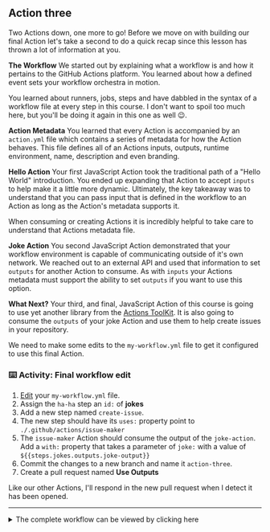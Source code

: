 ## Action three

Two Actions down, one more to go! Before we move on with building our final Action let's take a second to do a quick recap since this lesson has thrown a lot of information at you.

**The Workflow**
We started out by explaining what a workflow is and how it pertains to the GitHub Actions platform. You learned about how a defined event sets your workflow orchestra in motion.

You learned about runners, jobs, steps and have dabbled in the syntax of a workflow file at every step in this course. I don't want to spoil too much here, but you'll be doing it again in this one as well 😉.

**Action Metadata**
You learned that every Action is accompanied by an `action.yml` file which contains a series of metadata for how the Action behaves. This file defines all of an Actions inputs, outputs, runtime environment, name, description and even branding.

**Hello Action**
Your first JavaScript Action took the traditional path of a "Hello World" introduction. You ended up expanding that Action to accept `inputs` to help make it a little more dynamic. Ultimately, the key takeaway was to understand that you can pass input that is defined in the workflow to an Action as long as the Action's metadata supports it.

When consuming or creating Actions it is incredibly helpful to take care to understand that Actions metadata file.

**Joke Action**
You second JavaScript Action demonstrated that your workflow environment is capable of communicating outside of it's own network. We reached out to an external API and used that information to set `outputs` for another Action to consume. As with `inputs` your Actions metadata must support the ability to set `outputs` if you want to use this option.

**What Next?**
Your third, and final, JavaScript Action of this course is going to use yet another library from the [Actions ToolKit](https://github.com/actions/toolkit). It is also going to consume the `outputs` of your joke Action and use them to help create issues in your repository.

We need to make some edits to the `my-workflow.yml` file to get it configured to use this final Action.

### :keyboard: Activity: Final workflow edit

1. [Edit]({{workflowFile}) your `my-workflow.yml` file.
2. Assign the `ha-ha` step an `id:` of **jokes**
3. Add a new step named `create-issue`.
4. The new step should have its `uses:` property point to `./.github/actions/issue-maker`
5. The `issue-maker` Action should consume the output of the `joke-action`. Add a `with:` property that takes a parameter of `joke:` with a value of `${{steps.jokes.outputs.joke-output}}`
6. Commit the changes to a new branch and name it `action-three`.
7. Create a pull request named **Use Outputs**

Like our other Actions, I'll respond in the new pull request when I detect it has been opened.

---

<details><summary>The complete workflow can be viewed by clicking here</summary>

```yaml
name: JS Actions

on:
  pull_request:
    types: [labeled]

jobs:
  action:
    runs-on: ubuntu-latest

    steps:
      - uses: actions/checkout@v1

      - name: hello-action
        uses: ./.github/actions/hello-world

      - name: ha-ha
        uses: ./.github/actions/joke-action
        id: jokes

      - name: create-issue
        uses: ./.github/actions/issue-maker
        with:
          joke: ${{steps.jokes.outputs.joke-output}}
```

</details>
